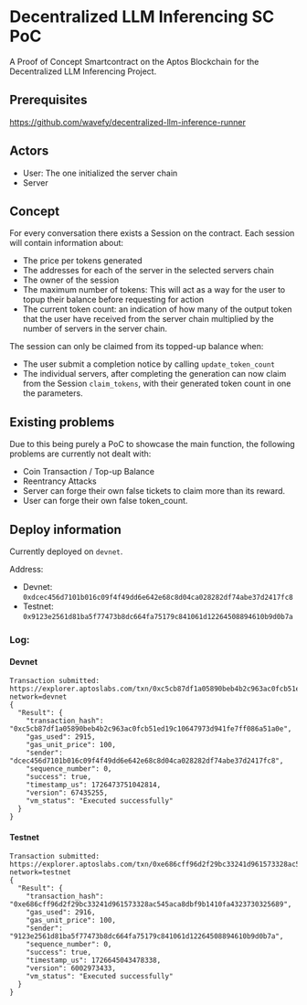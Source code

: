# Decentralized LLM Inferencing SC PoC

A Proof of Concept Smartcontract on the Aptos Blockchain for the Decentralized LLM Inferencing Project.

## Prerequisites
https://github.com/wavefy/decentralized-llm-inference-runner

## Actors
- User: The one initialized the server chain
- Server

## Concept
For every conversation there exists a Session on the contract.
Each session will contain information about:
- The price per tokens generated
- The addresses for each of the server in the selected servers chain
- The owner of the session
- The maximum number of tokens: This will act as a way for the user to topup their balance before requesting for action
- The current token count: an indication of how many of the output token that the user have received from the server chain multiplied by the number of servers in the server chain.

The session can only be claimed from its topped-up balance when:
- The user submit a completion notice by calling `update_token_count`
- The individual servers, after completing the generation can now claim from the Session `claim_tokens`, with their generated token count in one the parameters.

## Existing problems
Due to this being purely a PoC to showcase the main function, the following problems are currently not dealt with:
- Coin Transaction / Top-up Balance
- Reentrancy Attacks
- Server can forge their own false tickets to claim more than its reward.
- User can forge their own false token_count.

## Deploy information
Currently deployed on `devnet`.

Address:
- Devnet: `0xdcec456d7101b016c09f4f49dd6e642e68c8d04ca028282df74abe37d2417fc8`
- Testnet: `0x9123e2561d81ba5f77473b8dc664fa75179c841061d12264508894610b9d0b7a`

### Log:
#### Devnet
```
Transaction submitted: https://explorer.aptoslabs.com/txn/0xc5cb87df1a05890beb4b2c963ac0fcb51ed19c10647973d941fe7ff086a51a0e?network=devnet
{
  "Result": {
    "transaction_hash": "0xc5cb87df1a05890beb4b2c963ac0fcb51ed19c10647973d941fe7ff086a51a0e",
    "gas_used": 2915,
    "gas_unit_price": 100,
    "sender": "dcec456d7101b016c09f4f49dd6e642e68c8d04ca028282df74abe37d2417fc8",
    "sequence_number": 0,
    "success": true,
    "timestamp_us": 1726473751042814,
    "version": 67435255,
    "vm_status": "Executed successfully"
  }
}
```
#### Testnet
```
Transaction submitted: https://explorer.aptoslabs.com/txn/0xe686cff96d2f29bc33241d961573328ac545aca8dbf9b1410fa4323730325689?network=testnet
{
  "Result": {
    "transaction_hash": "0xe686cff96d2f29bc33241d961573328ac545aca8dbf9b1410fa4323730325689",
    "gas_used": 2916,
    "gas_unit_price": 100,
    "sender": "9123e2561d81ba5f77473b8dc664fa75179c841061d12264508894610b9d0b7a",
    "sequence_number": 0,
    "success": true,
    "timestamp_us": 1726645043478338,
    "version": 6002973433,
    "vm_status": "Executed successfully"
  }
}

```
